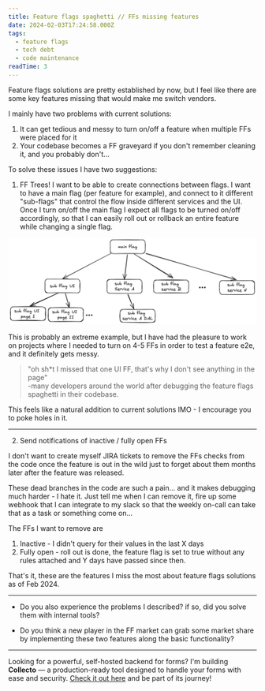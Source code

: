 ```yaml
---
title: Feature flags spaghetti // FFs missing features
date: 2024-02-03T17:24:58.000Z
tags:
  - feature flags
  - tech debt
  - code maintenance
readTime: 3
---
```


Feature flags solutions are pretty established by now, but I feel like there are some key features missing that would make me switch vendors.

I mainly have two problems with current solutions:
1. It can get tedious and messy to turn on/off a feature when multiple FFs were placed for it
2. Your codebase becomes a FF graveyard if you don't remember cleaning it, and you probably don't...

To solve these issues I have two suggestions:

1. FF Trees! I want to be able to create connections between flags. I want to have a main flag (per feature for example), and connect to it different "sub-flags" that control the flow inside different services and the UI.
Once I turn on/off the main flag I expect all flags to be turned on/off accordingly, so that I can easily roll out or rollback an entire feature while changing a single flag.

![](../feature-flags-missing-features/ff_tree.png)

This is probably an extreme example, but I have had the pleasure to work on projects where I needed to turn on 4-5 FFs in order to test a feature e2e, and it definitely gets messy.

> "oh sh*t I missed that one UI FF, that's why I don't see anything in the page"   
>  -many developers around the world after debugging the feature flags spaghetti in their codebase.

This feels like a natural addition to current solutions IMO - I encourage you to poke holes in it.

---

2. Send notifications of inactive / fully open FFs

I don't want to create myself JIRA tickets to remove the FFs checks from the code once the feature is out in the wild just to forget about them months later after the feature was released.

These dead branches in the code are such a pain... and it makes debugging much harder - I hate it. Just tell me when I can remove it, fire up some webhook that I can integrate to my slack so that the weekly on-call can take that as a task or something come on...

The FFs I want to remove are
1. Inactive - I didn't query for their values in the last X days
2. Fully open - roll out is done, the feature flag is set to true without any rules attached and Y days have passed since then.

That's it, these are the features I miss the most about feature flags solutions as of Feb 2024.

---

- Do you also experience the problems I described? if so, did you solve them with internal tools? 

- Do you think a new player in the FF market can grab some market share by implementing these two features along the basic functionality?



<!-- PROMO BLOCK -->
---

Looking for a powerful, self-hosted backend for forms? 
I'm building **Collecto** — a production-ready tool designed to handle your forms with ease and security. [Check it out here](https://github.com/Eliran-Turgeman/Collecto) and be part of its journey!
<!-- END PROMO BLOCK -->


